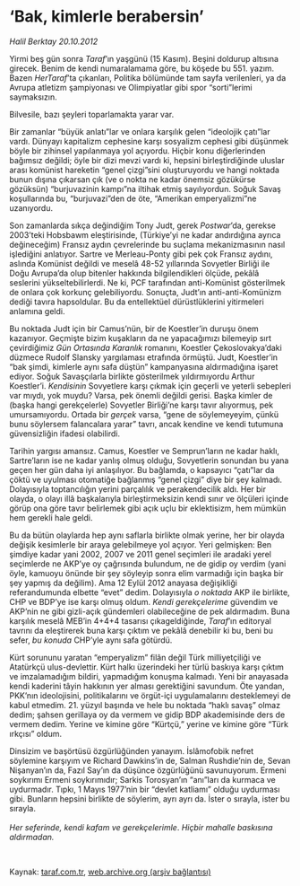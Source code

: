 # ‘Bak, kimlerle berabersin’ 

*Halil Berktay 20.10.2012*

<div class="yazi"><p>Yirmi beş gün sonra <i>Taraf</i>’ın yaşgünü (15 Kasım). Beşini doldurup altısına girecek. Benim de kendi numaralamama göre, bu köşede bu 551. yazım. Bazen <i>HerTaraf</i>’ta çıkanları, Politika bölümünde tam sayfa verilenleri, ya da Avrupa atletizm şampiyonası ve Olimpiyatlar gibi spor “sorti”lerimi saymaksızın.</p>
<p>Bilvesile, bazı şeyleri toparlamakta yarar var.</p>
<p>Bir zamanlar “büyük anlatı”lar ve onlara karşılık gelen “ideolojik çatı”lar vardı. Dünyayı kapitalizm cephesine karşı sosyalizm cephesi gibi düşünmek böyle bir zihinsel yapılanmaya yol açıyordu. Hiçbir konu diğerlerinden bağımsız değildi; öyle bir dizi mevzi vardı ki, hepsini birleştirdiğinde uluslar arası komünist hareketin “genel çizgi”sini oluşturuyordu ve hangi noktada bunun dışına çıkarsan çık (ve o nokta ne kadar önemsiz gözükürse gözüksün) “burjuvazinin kampı”na iltihak etmiş sayılıyordun. Soğuk Savaş koşullarında bu, “burjuvazi”den de öte, “Amerikan emperyalizmi”ne uzanıyordu. </p>
<p>Son zamanlarda sıkça değindiğim Tony Judt, gerek <i>Postwar</i>’da, gerekse 2003’teki Hobsbawm eleştirisinde, (Türkiye’yi ne kadar andırdığına ayrıca değineceğim) Fransız aydın çevrelerinde bu suçlama mekanizmasının nasıl işlediğini anlatıyor. Sartre ve Merleau-Ponty gibi pek çok Fransız aydını, aslında Komünist değildi ve meselâ 48-52 yıllarında Sovyetler Birliği ile Doğu Avrupa’da olup bitenler hakkında bilgilendikleri ölçüde, pekâlâ seslerini yükseltebilirlerdi. Ne ki, PCF tarafından anti-Komünist gösterilmek de onlara çok korkunç gelebiliyordu. Sonuçta, Judt’ın anti-anti-Komünizm dediği tavıra hapsoldular. Bu da entellektüel dürüstlüklerini yitirmeleri anlamına geldi.</p>
<p>Bu noktada Judt için bir Camus’nün, bir de Koestler’in duruşu önem kazanıyor. Geçmişte bizim kuşakların da ne yapacağımızı bilemeyip sırt çevirdiğimiz <i>Gün Ortasında Karanlık</i> romanını, Koestler Çekoslovakya’daki düzmece Rudolf Slansky yargılaması etrafında örmüştü. Judt, Koestler’in “bak şimdi, kimlerle aynı safa düştün” kampanyasına aldırmadığına işaret ediyor. Soğuk Savaşçılarla birlikte gösterilmek yıldırmıyordu Arthur Koestler’i. <i>Kendisinin</i> Sovyetlere karşı çıkmak için geçerli ve yeterli sebepleri var mıydı, yok muydu? Varsa, pek önemli değildi gerisi. Başka kimler de (başka hangi gerekçelerle) Sovyetler Birliği’ne karşı tavır alıyormuş, pek umursamıyordu. Ortada bir <i>gerçek</i> varsa, “gene de söylemeyeyim, çünkü bunu söylersem falancalara yarar” tavrı, ancak kendine ve kendi tutumuna güvensizliğin ifadesi olabilirdi.</p>
<p>Tarihin yargısı amansız. Camus, Koestler ve Semprun’ların ne kadar haklı, Sartre’ların ise ne kadar yanlış olmuş olduğu, Sovyetlerin sonundan bu yana geçen her gün daha iyi anlaşılıyor. Bu bağlamda, o kapsayıcı “çatı”lar da çöktü ve uyulması otomatiğe bağlanmış “genel çizgi” diye bir şey kalmadı. Dolayısıyla toptancılığın yerini parçalılık ve perakendecilik aldı. Her bir olayda, o olayı illâ başkalarıyla birleştirmeksizin kendi sınır ve ölçüleri içinde görüp ona göre tavır belirlemek gibi açık uçlu bir eklektisizm, hem mümkün hem gerekli hale geldi. </p>
<p>Bu da bütün olaylarda hep aynı saflarla birlikte olmak yerine, her bir olayda değişik kesimlerle bir araya gelebilmeye yol açıyor. Yeri gelmişken: Ben şimdiye kadar yani 2002, 2007 ve 2011 genel seçimleri ile aradaki yerel seçimlerde ne AKP’ye oy çağrısında bulundum, ne de gidip oy verdim (yani öyle, kamuoyu önünde bir şey söyleyip sonra elim varmadığı için başka bir şey yapmış da değilim). Ama 12 Eylül 2012 anayasa değişikliği referandumunda elbette “evet” dedim. Dolayısıyla <i>o noktada</i> AKP ile birlikte, CHP ve BDP’ye ise karşı olmuş oldum. <i>Kendi gerekçelerime</i> güvendim ve AKP’nin ne gibi gizli-açık gündemleri olabileceğine de pek aldırmadım. Buna karşılık meselâ MEB’in 4+4+4 tasarısı çıkageldiğinde, <i>Taraf</i>’ın editoryal tavrını da eleştirerek buna karşı çıktım ve pekâlâ denebilir ki bu, beni bu sefer, <i>bu konuda</i> CHP’yle aynı safa götürdü. </p>
<p>Kürt sorununu yaratan “emperyalizm” filân değil Türk milliyetçiliği ve Atatürkçü ulus-devlettir. Kürt halkı üzerindeki her türlü baskıya karşı çıktım ve imzalamadığım bildiri, yapmadığım konuşma kalmadı. Yeni bir anayasada kendi kaderini tâyin hakkının yer alması gerektiğini savundum. Öte yandan, PKK’nın ideolojisini, politikalarını ve örgüt-içi uygulamalarını desteklemeyi de kabul etmedim. 21. yüzyıl başında ve hele bu noktada “haklı savaş” olmaz dedim; şahsen gerillaya oy da vermem ve gidip BDP akademisinde ders de vermem dedim. Yerine ve kimine göre “Kürtçü,” yerine ve kimine göre “Türk ırkçısı” oldum.</p>
<p>Dinsizim ve başörtüsü özgürlüğünden yanayım. İslâmofobik nefret söylemine karşıyım ve Richard Dawkins’in de, Salman Rushdie’nin de, Sevan Nişanyan’ın da, Fazıl Say’ın da düşünce özgürlüğünü savunuyorum. Ermeni soykırımı Ermeni soykırımıdır; Sarkis Torosyan’ın “anı”ları da kurmaca ve uydurmadır. Tıpkı, 1 Mayıs 1977’nin bir “devlet katliamı” olduğu uydurması gibi. Bunların hepsini birlikte de söylerim, ayrı ayrı da. İster o sırayla, ister bu sırayla.<br/><br/><i>Her seferinde, kendi kafam ve gerekçelerimle</i>. <i>Hiçbir mahalle baskısına aldırmadan.</i></p>
<p><i></i> </p>
</div>

Kaynak: [taraf.com.tr](http://www.taraf.com.tr/halil-berktay/makale-bak-kimlerle-berabersin.htm), [web.archive.org (arşiv bağlantısı)](http://web.archive.org/web/20131022031543/http://www.taraf.com.tr/halil-berktay/makale-bak-kimlerle-berabersin.htm)
